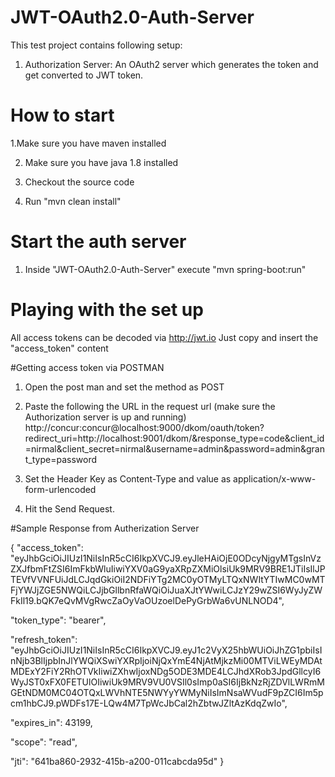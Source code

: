# JWT-OAuth2.0-Auth-Server

This test project contains following setup:
1. Authorization Server: An OAuth2 server which generates the token and get converted to JWT token.

# How to start

1.Make sure you have maven installed

2. Make sure you have java 1.8 installed

3. Checkout the source code

4. Run "mvn clean install"

# Start the auth server

1. Inside "JWT-OAuth2.0-Auth-Server" execute "mvn spring-boot:run"

# Playing with the set up 
All access tokens can be decoded via http://jwt.io Just copy and insert the "access_token" content

#Getting access token via POSTMAN

1. Open the post man and set the method as POST 

2. Paste the following the URL in the request url  (make sure the Authorization server is up and running)
http://concur:concur@localhost:9000/dkom/oauth/token?redirect_uri=http://localhost:9001/dkom/&response_type=code&client_id=nirmal&client_secret=nirmal&username=admin&password=admin&grant_type=password

3. Set the Header Key as Content-Type and value as application/x-www-form-urlencoded

4. Hit the Send Request.

#Sample Response from Autherization Server

{
  "access_token": "eyJhbGciOiJIUzI1NiIsInR5cCI6IkpXVCJ9.eyJleHAiOjE0ODcyNjgyMTgsInVzZXJfbmFtZSI6ImFkbWluIiwiYXV0aG9yaXRpZXMiOlsiUk9MRV9BRE1JTiIsIlJPTEVfVVNFUiJdLCJqdGkiOiI2NDFiYTg2MC0yOTMyLTQxNWItYTIwMC0wMTFjYWJjZGE5NWQiLCJjbGllbnRfaWQiOiJuaXJtYWwiLCJzY29wZSI6WyJyZWFkIl19.bQK7eQvMVgRwcZaOyVaOUzoelDePyGrbWa6vUNLNOD4",
  
  "token_type": "bearer",
  
  "refresh_token": "eyJhbGciOiJIUzI1NiIsInR5cCI6IkpXVCJ9.eyJ1c2VyX25hbWUiOiJhZG1pbiIsInNjb3BlIjpbInJlYWQiXSwiYXRpIjoiNjQxYmE4NjAtMjkzMi00MTViLWEyMDAtMDExY2FiY2RhOTVkIiwiZXhwIjoxNDg5ODE3MDE4LCJhdXRob3JpdGllcyI6WyJST0xFX0FETUlOIiwiUk9MRV9VU0VSIl0sImp0aSI6IjBkNzRjZDVlLWRmMGEtNDM0MC04OTQxLWVhNTE5NWYyYWMyNiIsImNsaWVudF9pZCI6Im5pcm1hbCJ9.pWDFs17E-LQw4M7TpWcJbCal2hZbtwJZltAzKdqZwIo",
  
  "expires_in": 43199,
  
  "scope": "read",
  
  "jti": "641ba860-2932-415b-a200-011cabcda95d"
}




